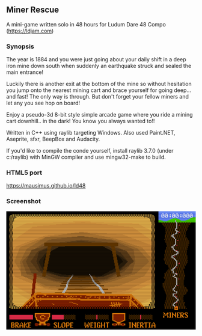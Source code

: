 ## Miner Rescue

A mini-game written solo in 48 hours for Ludum Dare 48 Compo (https://ldjam.com)

### Synopsis

The year is 1884 and you were just going about your daily shift in a deep iron mine down south when suddenly an earthquake struck and sealed the main entrance!

Luckily there is another exit at the bottom of the mine so without hesitation you jump onto the nearest mining cart and brace yourself for going deep... and fast! The only way is through. But don't forget your fellow miners and let any you see hop on board!

Enjoy a pseudo-3d 8-bit style simple arcade game where you ride a mining cart downhill.. in the dark! You know you always wanted to!!

Written in C++ using raylib targeting Windows. Also used Paint.NET, Aseprite, sfxr, BeepBox and Audacity.

If you'd like to compile the conde yourself, install raylib 3.7.0 (under c:/raylib) with MinGW compiler and use mingw32-make to build.

### HTML5 port

https://mausimus.github.io/ld48

### Screenshot

![screenshot](screenshot.png)
